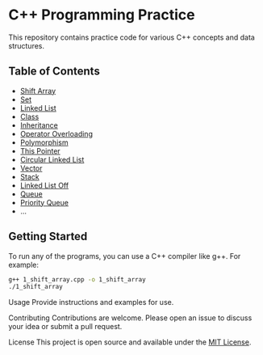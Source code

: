 # C++ Programming Practice

This repository contains practice code for various C++ concepts and data structures.

## Table of Contents

- [Shift Array](1_shift_array.cpp)
- [Set](10_set.cpp)
- [Linked List](11_linkedList.cpp)
- [Class](12_class.cpp)
- [Inheritance](13_inheritance.cpp)
- [Operator Overloading](14_operator_overload.cpp)
- [Polymorphism](15_polymorphism.cpp)
- [This Pointer](16_this_pointer.cpp)
- [Circular Linked List](17_circular_linked_list.cpp)
- [Vector](18_vector.cpp)
- [Stack](19_stack.cpp)
- [Linked List Off](20_linked_list_off.cpp)
- [Queue](21_queue.cpp)
- [Priority Queue](22_priority_queqe.cpp)
- ...

## Getting Started

To run any of the programs, you can use a C++ compiler like g++. For example:

```sh
g++ 1_shift_array.cpp -o 1_shift_array
./1_shift_array
```

Usage
Provide instructions and examples for use.

Contributing
Contributions are welcome. Please open an issue to discuss your idea or submit a pull request.

License
This project is open source and available under the [MIT License](LICENSE).